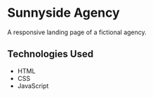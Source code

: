 # Sunnyside Agency
A responsive landing page of a fictional agency.

## Technologies Used
- HTML
- CSS
- JavaScript
